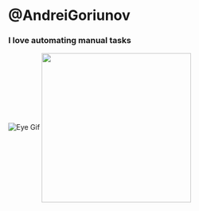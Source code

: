 # @AndreiGoriunov
### I love automating manual tasks
![Eye Gif]("./resources/eye_trans.gif")
<img align='center' src='./resources/eye_trans.gif' width='300"'>

